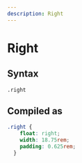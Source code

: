 ```yaml
---
description: Right
---
```


# Right



## Syntax

`.right`



## Compiled as

```scss
.right {
    float: right;
    width: 18.75rem;
    padding: 0.625rem;
  }
```
